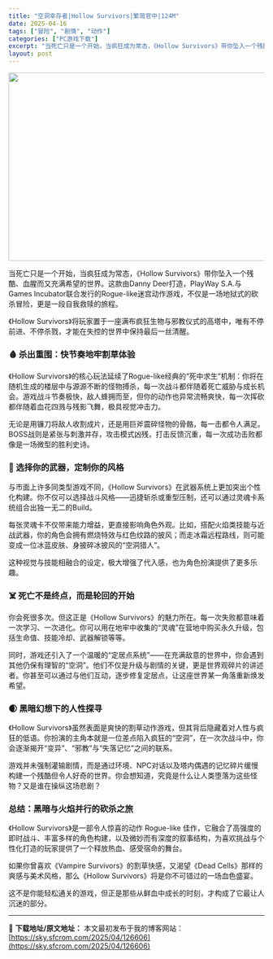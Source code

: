 ```yaml
---
title: "空洞幸存者|Hollow Survivors|繁简官中|124M"
date: 2025-04-16
tags: ["冒险", "剧情", "动作"]
categories: ["PC游戏下载"]
excerpt: "当死亡只是一个开始，当疯狂成为常态，《Hollow Survivors》带你坠入一个残酷、血腥而又充满希望的世界。这款由Danny Deer打造，PlayWay S.A.与Games Incubator联合发行的Rogue-like迷宫动作游戏，不仅是一场地狱式的砍杀冒险，更是一段自我救赎的旅程。 &hellip;"
layout: post
---
```


<img class="aligncenter size-full wp-image-126607" src="https://sky.sfcrom.com/wp-content/uploads/2025/04/2025041609545671.webp" alt="" width="660" height="370" />
<p class="" data-start="139" data-end="288">当死亡只是一个开始，当疯狂成为常态，《Hollow Survivors》带你坠入一个残酷、血腥而又充满希望的世界。这款由Danny Deer打造，PlayWay S.A.与Games Incubator联合发行的Rogue-like迷宫动作游戏，不仅是一场地狱式的砍杀冒险，更是一段自我救赎的旅程。</p>
<p class="" data-start="290" data-end="361">《Hollow Survivors》将玩家置于一座满布疯狂生物与邪教仪式的高塔中，唯有不停前进、不停杀戮，才能在失控的世界中保持最后一丝清醒。</p>

<h3 class="" data-start="363" data-end="384">🩸 杀出重围：快节奏地牢割草体验</h3>
<p class="" data-start="386" data-end="531">《Hollow Survivors》的核心玩法延续了Rogue-like经典的“死中求生”机制：你将在随机生成的楼层中与源源不断的怪物搏杀，每一次战斗都伴随着死亡威胁与成长机会。游戏战斗节奏极快，敌人蜂拥而至，但你的动作也异常流畅爽快，每一次挥砍都伴随着血花四溅与残影飞舞，极具视觉冲击力。</p>
<p class="" data-start="533" data-end="618">无论是用镰刀将敌人收割成片，还是用巨斧震碎怪物的骨骼，每一击都令人满足。BOSS战则是紧张与刺激并存，攻击模式凶残，打击反馈沉重，每一次成功击败都像是一场微型的胜利史诗。</p>

<h3 class="" data-start="620" data-end="640">🔪 选择你的武器，定制你的风格</h3>
<p class="" data-start="642" data-end="737">与市面上许多同类型游戏不同，《Hollow Survivors》在武器系统上更加突出个性化构建。你不仅可以选择战斗风格——迅捷斩杀或重型压制，还可以通过灵魂卡系统组合出独一无二的Build。</p>
<p class="" data-start="739" data-end="834">每张灵魂卡不仅带来能力增益，更直接影响角色外观。比如，搭配火焰类技能与近战武器，你的角色会拥有燃烧特效与红色纹路的披风；而走冰霜远程路线，则可能变成一位冰蓝皮肤、身披碎冰披风的“空洞猎人”。</p>
<p class="" data-start="836" data-end="873">这种视觉与技能相融合的设定，极大增强了代入感，也为角色扮演提供了更多乐趣。</p>

<h3 class="" data-start="875" data-end="896">☠️ 死亡不是终点，而是轮回的开始</h3>
<p class="" data-start="898" data-end="996">你会死很多次。但这正是《Hollow Survivors》的魅力所在。每一次失败都意味着一次学习、一次进化。你可以用在地牢中收集的“灵魂”在营地中购买永久升级，包括生命值、技能冷却、武器解锁等等。</p>
<p class="" data-start="998" data-end="1111">同时，游戏还引入了一个温暖的“定居点系统”——在充满敌意的世界中，你会遇到其他仍保有理智的“空洞”。他们不仅是升级与剧情的关键，更是世界观碎片的讲述者。你甚至可以通过与他们互动，逐步修复定居点，让这座世界某一角落重新焕发希望。</p>

<h3 class="" data-start="1113" data-end="1130">🌒 黑暗幻想下的人性探寻</h3>
<p class="" data-start="1132" data-end="1241">《Hollow Survivors》虽然表面是爽快的割草动作游戏，但其背后隐藏着对人性与疯狂的低语。你扮演的主角本就是一位差点陷入疯狂的“空洞”，在一次次战斗中，你会逐渐揭开“变异”、“邪教”与“失落记忆”之间的联系。</p>
<p class="" data-start="1243" data-end="1327">游戏并未强制灌输剧情，而是通过环境、NPC对话以及塔内偶遇的记忆碎片缓慢构建一个残酷但令人好奇的世界。你会想知道，究竟是什么让人类堕落为这些怪物？又是谁在操纵这场悲剧？</p>

<h3 class="" data-start="1329" data-end="1348">总结：黑暗与火焰并行的砍杀之旅</h3>
<p class="" data-start="1350" data-end="1462">《Hollow Survivors》是一部令人惊喜的动作 Rogue-like 佳作，它融合了高强度的即时战斗、丰富多样的角色构建，以及微妙而有深度的叙事结构，为喜欢挑战与个性化打造的玩家提供了一个释放热血、感受宿命的舞台。</p>
<p class="" data-start="1464" data-end="1556">如果你曾喜欢《Vampire Survivors》的割草快感，又渴望《Dead Cells》那样的爽感与美术风格，那么《Hollow Survivors》将是你不可错过的一场血色盛宴。</p>
<p class="" data-start="1558" data-end="1600">这不是你能轻松通关的游戏，但正是那些从鲜血中成长的时刻，才构成了它最让人沉迷的部分。</p>

---
📖 **下载地址/原文地址：** 本文最初发布于我的博客网站：[https://sky.sfcrom.com/2025/04/126606](https://sky.sfcrom.com/2025/04/126606)
